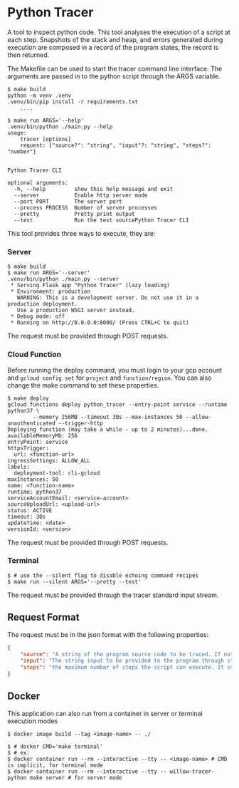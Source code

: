 # Python Tracer

A tool to inspect python code.
This tool analyses the execution of a script at each step.
Snapshots of the stack and heap, and errors generated during execution are composed in a record of the program states, the record is then returned.

The Makefile can be used to start the tracer command line interface.
The arguments are passed in to the python script through the ARGS variable.

```shell
$ make build
python -m venv .venv
.venv/bin/pip install -r requirements.txt
    ....

$ make run ARGS='--help'
.venv/bin/python ./main.py --help
usage:
    tracer [options]
    request: {"source?": "string", "input"?: "string", "steps?": "number"}


Python Tracer CLI

optional arguments:
  -h, --help         show this help message and exit
  --server           Enable http server mode
  --port PORT        The server port
  --process PROCESS  Number of server processes
  --pretty           Pretty print output
  --test             Run the test sourcePython Tracer CLI
```

This tool provides three ways to execute, they are:

### Server

```shell
$ make build
$ make run ARGS='--server'
.venv/bin/python ./main.py --server
 * Serving Flask app "Python Tracer" (lazy loading)
 * Environment: production
   WARNING: This is a development server. Do not use it in a production deployment.
   Use a production WSGI server instead.
 * Debug mode: off
 * Running on http://0.0.0.0:8000/ (Press CTRL+C to quit)
```

The request must be provided through POST requests.

### Cloud Function

Before running the deploy command, you must login to your gcp account and `gcloud config set` for `project` and `function/region`.
You can also change the make command to set these properties.

```shell
$ make deploy
gcloud functions deploy python_tracer --entry-point service --runtime python37 \
        --memory 256MB --timeout 30s --max-instances 50 --allow-unauthenticated --trigger-http
Deploying function (may take a while - up to 2 minutes)...done.                                                                                                      
availableMemoryMb: 256
entryPoint: service
httpsTrigger:
  url: <function-url>
ingressSettings: ALLOW_ALL
labels:
  deployment-tool: cli-gcloud
maxInstances: 50
name: <function-name>
runtime: python37
serviceAccountEmail: <service-account>
sourceUploadUrl: <upload-url>
status: ACTIVE
timeout: 30s
updateTime: <date>
versionId: <version>
```

The request must be provided through POST requests.

### Terminal

```shell
$ # use the --silent flag to disable echoing command recipes
$ make run --silent ARGS='--pretty --test'
```

The request must be provided through the tracer standard input stream.

## Request Format

The request must be in the json format with the following properties:

```json
{
    "source": "A string of the program source code to be traced. If not provided, the tracer will use an empty string.",
    "input": "The string input to be provided to the program through stdin. It is optional, but the program might raise an EOFError if not enough input is provided.",
    "steps": "the maximum number of steps the script can execute. It considers only steps in the provided script, API calls from other modules are not counted."
}
```

## Docker

This application can also run from a container in server or terminal execution modes

```shell
$ docker image build --tag <image-name> -- ./

$ # docker CMD='make terminal'
$ # ex:
$ docker container run --rm --interactive --tty -- <image-name> # CMD is implicit, for terminal mode
$ docker container run --rm --interactive --tty -- willow-tracer-python make server # for server mode
```
